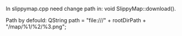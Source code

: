 In slippymap.cpp need change path in:
void SlippyMap::download().

Path by defould:
QString path = "file:///" + rootDirPath + "/map/%1/%2/%3.png";
